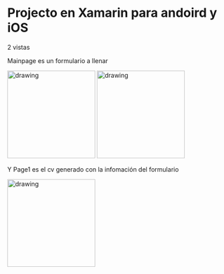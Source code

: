 # Projecto en Xamarin para andoird y iOS
2 vistas

Mainpage es un formulario a llenar 

<img src="https://user-images.githubusercontent.com/13887870/207766443-ba63a4a9-5bc0-4df4-9c62-5074c80497a8.jpg" alt="drawing" width="200"/>
<img src="https://user-images.githubusercontent.com/13887870/207766447-2cda1d07-0c10-4152-9217-4af84b6962ac.jpg" alt="drawing" width="200"/>

Y Page1 es el cv generado con la infomación del formulario

<img src="https://user-images.githubusercontent.com/13887870/207766823-4c88749b-8157-4648-9b09-a803dcfb9ba5.jpg" alt="drawing" width="200"/>
